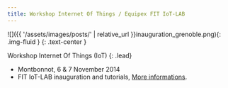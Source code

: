 ```yaml
---
title: Workshop Internet Of Things / Equipex FIT IoT-LAB
---
```


![]({{ '/assets/images/posts/' | relative_url }}inauguration_grenoble.png){: .img-fluid }
{: .text-center }

Workshop Internet Of Things (IoT)
{: .lead}

* Montbonnot, 6 & 7 November 2014
* FIT IoT-LAB inauguration and tutorials, <a href="https://www.iot-lab.info/workshop-iot-nov2014/">More informations</a>.